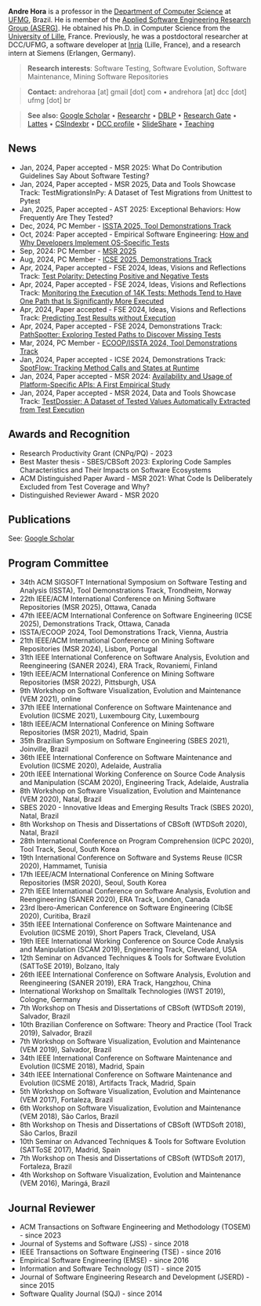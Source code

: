 **Andre Hora** is a professor in the [Department of Computer Science](https://dcc.ufmg.br) at [UFMG](https://ufmg.br), Brazil.
He is member of the [Applied Software Engineering Research Group (ASERG)](http://aserg.labsoft.dcc.ufmg.br). 
He obtained his Ph.D. in Computer Science from the [University of Lille](https://www.univ-lille.fr), France.
Previously, he was a postdoctoral researcher at DCC/UFMG, a software developer at [Inria](https://www.inria.fr/en) (Lille, France), and a research intern at Siemens (Erlangen, Germany).

> **Research interests**: Software Testing, Software Evolution, Software Maintenance, Mining Software Repositories

> **Contact:** andrehoraa [at] gmail [dot] com • andrehora [at] dcc [dot] ufmg [dot] br

> **See also:** [Google Scholar](https://scholar.google.com.br/citations?user=2fwfYtQAAAAJ&hl=en) • [Researchr](https://conf.researchr.org/profile/conf/andrehora) • [DBLP](https://dblp.org/pid/54/7440.html) • [Research Gate](https://www.researchgate.net/profile/Andre_Hora) • [Lattes](http://lattes.cnpq.br/4957418183504876) • [CSIndexbr](https://csindexbr.org/authors.html?p=Andre-Hora) • [DCC profile](https://dcc.ufmg.br/professor/andre-cavalcante-hora) • [SlideShare](https://www.slideshare.net/andrehoraa) • [Teaching](teaching.md)

## News

- Jan, 2024, Paper accepted - MSR 2025: What Do Contribution Guidelines Say About Software Testing?
- Jan, 2024, Paper accepted - MSR 2025, Data and Tools Showcase Track: TestMigrationsInPy: A Dataset of Test Migrations from Unittest to Pytest
- Jan, 2025, Paper accepted - AST 2025: Exceptional Behaviors: How Frequently Are They Tested?
- Dec, 2024, PC Member - [ISSTA 2025, Tool Demonstrations Track](https://conf.researchr.org/home/issta-2025)
- Oct, 2024: Paper accepted - Empirical Software Engineering: [How and Why Developers Implement OS-Specific Tests](https://andrehora.github.io/pub/2025-emse-os-specific-tests.pdf)
- Sep, 2024: PC Member - [MSR 2025](https://2025.msrconf.org)
- Aug, 2024, PC Member - [ICSE 2025, Demonstrations Track](https://conf.researchr.org/track/icse-2025/icse-2025-demonstrations)
- Apr, 2024, Paper accepted - FSE 2024, Ideas, Visions and Reflections Track: [Test Polarity: Detecting Positive and Negative Tests](https://andrehora.github.io/pub/2024-fse-test-polarity.pdf)
- Apr, 2024, Paper accepted - FSE 2024, Ideas, Visions and Reflections Track: [Monitoring the Execution of 14K Tests: Methods Tend to Have One
  Path that Is Significantly More Executed](https://andrehora.github.io/pub/2024-fse-tested-paths.pdf)
- Apr, 2024, Paper accepted - FSE 2024, Ideas, Visions and Reflections Track: [Predicting Test Results without Execution](https://andrehora.github.io/pub/2024-fse-predicting-test-result-gpt4.pdf)
- Apr, 2024, Paper accepted - FSE 2024, Demonstrations Track: [PathSpotter: Exploring Tested Paths to Discover Missing Tests](https://andrehora.github.io/pub/2024-fse-pathspotter.pdf)
- Mar, 2024, PC Member - [ECOOP/ISSTA 2024, Tool Demonstrations Track](https://conf.researchr.org/home/issta-ecoop-2024)
- Jan, 2024, Paper accepted - ICSE 2024, Demonstrations Track: [SpotFlow: Tracking Method Calls and States at Runtime](https://andrehora.github.io/pub/2024-icse-spotflow.pdf)
- Jan, 2024, Paper accepted - MSR 2024: [Availability and Usage of Platform-Specific APIs: A First
  Empirical Study](https://andrehora.github.io/pub/2024-msr-ptaform-specific-apis.pdf)
- Jan, 2024, Paper accepted - MSR 2024, Data and Tools Showcase Track: [TestDossier: A Dataset of Tested Values Automatically Extracted
  from Test Execution](https://andrehora.github.io/pub/2024-msr-testdossier.pdf)

## Awards and Recognition

- Research Productivity Grant (CNPq/PQ) - 2023
- Best Master thesis - SBES/CBSoft 2023: Exploring Code Samples Characteristics and Their Impacts on Software Ecosystems
- ACM Distinguished Paper Award - MSR 2021: What Code Is Deliberately Excluded from Test Coverage and Why?
- Distinguished Reviewer Award - MSR 2020

## Publications

See: [Google Scholar](https://scholar.google.com.br/citations?user=2fwfYtQAAAAJ&hl=en)

## Program Committee

- 34th ACM SIGSOFT International Symposium on Software Testing and Analysis (ISSTA), Tool Demonstrations Track, Trondheim, Norway
- 22th IEEE/ACM International Conference on Mining Software Repositories (MSR 2025), Ottawa, Canada
- 47th IEEE/ACM International Conference on Software Engineering (ICSE 2025), Demonstrations Track, Ottawa, Canada
- ISSTA/ECOOP 2024, Tool Demonstrations Track, Vienna, Austria
- 21th IEEE/ACM International Conference on Mining Software Repositories (MSR 2024), Lisbon, Portugal
- 31th IEEE International Conference on Software Analysis, Evolution and Reengineering (SANER 2024), ERA Track, Rovaniemi, Finland
- 19th IEEE/ACM International Conference on Mining Software Repositories (MSR 2022), Pittsburgh, USA
- 9th Workshop on Software Visualization, Evolution and Maintenance (VEM 2021), online
- 37th IEEE International Conference on Software Maintenance and Evolution (ICSME 2021), Luxembourg City, Luxembourg
- 18th IEEE/ACM International Conference on Mining Software Repositories (MSR 2021), Madrid, Spain
- 35th Brazilian Symposium on Software Engineering (SBES 2021), Joinville, Brazil
- 36th IEEE International Conference on Software Maintenance and Evolution (ICSME 2020), Adelaide, Australia
- 20th IEEE International Working Conference on Source Code Analysis and Manipulation (SCAM 2020), Engineering Track, Adelaide, Australia
- 8th Workshop on Software Visualization, Evolution and Maintenance (VEM 2020), Natal, Brazil
- SBES 2020 - Innovative Ideas and Emerging Results Track (SBES 2020), Natal, Brazil
- 8th Workshop on Thesis and Dissertations of CBSoft (WTDSoft 2020), Natal, Brazil
- 28th International Conference on Program Comprehension (ICPC 2020), Tool Track, Seoul, South Korea
- 19th International Conference on Software and Systems Reuse (ICSR 2020), Hammamet, Tunisia
- 17th IEEE/ACM International Conference on Mining Software Repositories (MSR 2020), Seoul, South Korea
- 27th IEEE International Conference on Software Analysis, Evolution and Reengineering (SANER 2020), ERA Track, London, Canada
- 23rd Ibero-American Conference on Software Engineering (CIbSE 2020), Curitiba, Brazil
- 35th IEEE International Conference on Software Maintenance and Evolution (ICSME 2019), Short Papers Track, Cleveland, USA
- 19th IEEE International Working Conference on Source Code Analysis and Manipulation (SCAM 2019), Engineering Track, Cleveland, USA
- 12th Seminar on Advanced Techniques & Tools for Software Evolution (SATToSE 2019), Bolzano, Italy
- 26th IEEE International Conference on Software Analysis, Evolution and Reengineering (SANER 2019), ERA Track, Hangzhou, China
- International Workshop on Smalltalk Technologies (IWST 2019), Cologne, Germany
- 7th Workshop on Thesis and Dissertations of CBSoft (WTDSoft 2019), Salvador, Brazil
- 10th Brazilian Conference on Software: Theory and Practice (Tool Track 2019), Salvador, Brazil
- 7th Workshop on Software Visualization, Evolution and Maintenance (VEM 2019), Salvador, Brazil
- 34th IEEE International Conference on Software Maintenance and Evolution (ICSME 2018), Madrid, Spain
- 34th IEEE International Conference on Software Maintenance and Evolution (ICSME 2018), Artifacts Track, Madrid, Spain
- 5th Workshop on Software Visualization, Evolution and Maintenance (VEM 2017), Fortaleza, Brazil
- 6th Workshop on Software Visualization, Evolution and Maintenance (VEM 2018), São Carlos, Brazil
- 8th Workshop on Thesis and Dissertations of CBSoft (WTDSoft 2018), São Carlos, Brazil
- 10th Seminar on Advanced Techniques & Tools for Software Evolution (SATToSE 2017), Madrid, Spain
- 7th Workshop on Thesis and Dissertations of CBSoft (WTDSoft 2017), Fortaleza, Brazil
- 4th Workshop on Software Visualization, Evolution and Maintenance (VEM 2016), Maringá, Brazil

## Journal Reviewer

- ACM Transactions on Software Engineering and Methodology (TOSEM) - since 2023
- Journal of Systems and Software (JSS) - since 2018
- IEEE Transactions on Software Engineering (TSE) - since 2016
- Empirical Software Engineering (EMSE) - since 2016
- Information and Software Technology (IST) - since 2015
- Journal of Software Engineering Research and Development (JSERD) - since 2015
- Software Quality Journal (SQJ) - since 2014

